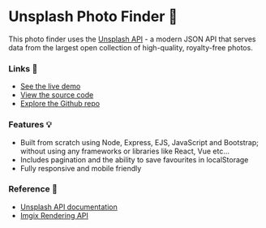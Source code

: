 # Unsplash Photo Finder 🔎

This photo finder uses the [Unsplash API](https://unsplash.com/documentation) - a modern JSON API that serves data from the largest open collection of high-quality, royalty-free photos.

### Links 🔗
- [See the live demo](https://express-photo-finder-using-unsplash-api.rjlevy.repl.co/) 
- [View the source code](https://repl.it/@rjlevy/Express-photo-finder-using-unsplash-api) 
- [Explore the Github repo](https://github.com/rolandjlevy/express-photo-finder-using-unsplash-api)

### Features 💡
- Built from scratch using Node, Express, EJS, JavaScript and Bootstrap; without using any frameworks or libraries like React, Vue etc...
- Includes pagination and the ability to save favourites in localStorage
- Fully responsive and mobile friendly

### Reference 📖
- [Unsplash API documentation](https://unsplash.com/documentation)
- [Imgix Rendering API](https://docs.imgix.com/apis/url)